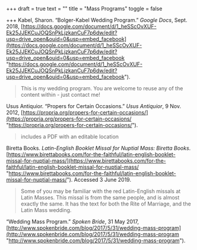 +++
draft = true
text = ""
title = "Mass Programs"
toggle = false

+++
Kabel, Sharon. “Bolger-Kabel Wedding Program.” _Google Docs_, Sept. 2018, [https://docs.google.com/document/d/1_heSScOvXUF-Ek25JJEKCuJOQSnPkLjzkanCuF7p6dw/edit?usp=drive_open&ouid=0&usp=embed_facebook](https://docs.google.com/document/d/1_heSScOvXUF-Ek25JJEKCuJOQSnPkLjzkanCuF7p6dw/edit?usp=drive_open&ouid=0&usp=embed_facebook "https://docs.google.com/document/d/1_heSScOvXUF-Ek25JJEKCuJOQSnPkLjzkanCuF7p6dw/edit?usp=drive_open&ouid=0&usp=embed_facebook").

> This is my wedding program. You are welcome to reuse any of the content within - just contact me!

Usus Antiquior. “Propers for Certain Occasions.” _Usus Antiquior_, 9 Nov. 2012, [https://propria.org/propers-for-certain-occasions/](https://propria.org/propers-for-certain-occasions/ "https://propria.org/propers-for-certain-occasions/").

> includes a PDF with an editable location

Biretta Books. _Latin-English Booklet Missal for Nuptial Mass: Biretta Books_. [https://www.birettabooks.com/for-the-faithful/latin-english-booklet-missal-for-nuptial-mass/](https://www.birettabooks.com/for-the-faithful/latin-english-booklet-missal-for-nuptial-mass/ "https://www.birettabooks.com/for-the-faithful/latin-english-booklet-missal-for-nuptial-mass/"). Accessed 3 June 2019.

> Some of you may be familiar with the red Latin-English missals at Latin Masses. This missal is from the same people, and is almost exactly the same. It has the text for both the Rite of Marriage, and the Latin Mass wedding.

“Wedding Mass Program.” _Spoken Bride_, 31 May 2017, [http://www.spokenbride.com/blog/2017/5/31/wedding-mass-program](http://www.spokenbride.com/blog/2017/5/31/wedding-mass-program "http://www.spokenbride.com/blog/2017/5/31/wedding-mass-program").